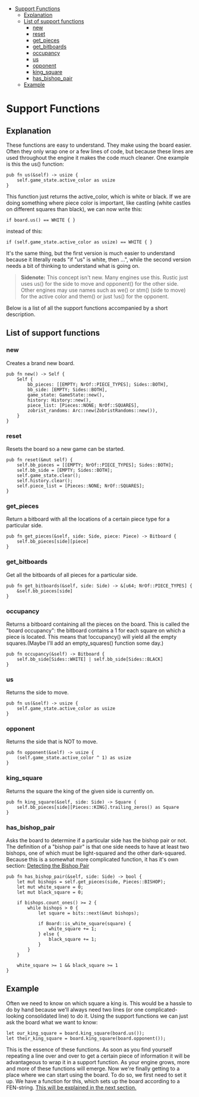 
<!-- @import "[TOC]" {cmd="toc" depthFrom=1 depthTo=6 orderedList=false} -->

<!-- code_chunk_output -->

- [Support Functions](#support-functions)
  - [Explanation](#explanation)
  - [List of support functions](#list-of-support-functions)
    - [new](#new)
    - [reset](#reset)
    - [get_pieces](#get_pieces)
    - [get_bitboards](#get_bitboards)
    - [occupancy](#occupancy)
    - [us](#us)
    - [opponent](#opponent)
    - [king_square](#king_square)
    - [has_bishop_pair](#has_bishop_pair)
  - [Example](#example)

<!-- /code_chunk_output -->

# Support Functions

## Explanation

These functions are easy to understand. They make using the board easier.
Often they only wrap one or a few lines of code, but because these lines
are used throughout the engine it makes the code much cleaner. One example
is this the us() function:

```rust,ignore
pub fn us(&self) -> usize {
    self.game_state.active_color as usize
}
```

This function just returns the active_color, which is white or black. If we
are doing something where piece color is important, like castling (white
castles on different squares than black), we can now write this:

```rust,ignore
if board.us() == WHITE { }
```

instead of this:

```rust,ignore
if (self.game_state.active_color as usize) == WHITE { }
```

It's the same thing, but the first version is much easier to understand
because it literally reads "if "us" is white, then ...", while the second
version needs a bit of thinking to understand what is going on.

>__Sidenote:__ This concept isn't new. Many engines use this. Rustic just
>uses us() for the side to move and opponent() for the other side. Other
>engines may use names such as we() or stm() (side to move) for the active
>color and them() or just !us() for the opponent.

Below is a list of all the support functions accompanied by a short
description.

## List of support functions

### new

Creates a brand new board.

```rust,ignore
pub fn new() -> Self {
    Self {
        bb_pieces: [[EMPTY; NrOf::PIECE_TYPES]; Sides::BOTH],
        bb_side: [EMPTY; Sides::BOTH],
        game_state: GameState::new(),
        history: History::new(),
        piece_list: [Pieces::NONE; NrOf::SQUARES],
        zobrist_randoms: Arc::new(ZobristRandoms::new()),
    }
}
```

### reset

Resets the board so a new game can be started.

```rust,ignore
pub fn reset(&mut self) {
    self.bb_pieces = [[EMPTY; NrOf::PIECE_TYPES]; Sides::BOTH];
    self.bb_side = [EMPTY; Sides::BOTH];
    self.game_state.clear();
    self.history.clear();
    self.piece_list = [Pieces::NONE; NrOf::SQUARES];
}
```

### get_pieces

Return a bitboard with all the locations of a certain piece type for a
particular side.

```rust,ignore
pub fn get_pieces(&self, side: Side, piece: Piece) -> Bitboard {
    self.bb_pieces[side][piece]
}
```

### get_bitboards

Get all the bitboards of all pieces for a particular side.

```rust,ignore
pub fn get_bitboards(&self, side: Side) -> &[u64; NrOf::PIECE_TYPES] {
    &self.bb_pieces[side]
}
```

### occupancy

Returns a bitboard containing all the pieces on the board. This is called
the "board occupancy": the bitboard contains a 1 for each square on which a
piece is located. This means that !occupancy() will yield all the empty
squares.(Maybe I'll add an empty_squares() function some day.)

```rust,ignore
pub fn occupancy(&self) -> Bitboard {
    self.bb_side[Sides::WHITE] | self.bb_side[Sides::BLACK]
}
```

### us

Returns the side to move.

```rust,ignore
pub fn us(&self) -> usize {
    self.game_state.active_color as usize
}
```

### opponent

Returns the side that is NOT to move.

```rust,ignore
pub fn opponent(&self) -> usize {
    (self.game_state.active_color ^ 1) as usize
}
```

### king_square

Returns the square the king of the given side is currently on.

```rust,ignore
pub fn king_square(&self, side: Side) -> Square {
    self.bb_pieces[side][Pieces::KING].trailing_zeros() as Square
}
```

### has_bishop_pair

Asks the board to determine if a particular side has the bishop pair or
not. The definition of a "bishop pair" is that one side needs to have at
least two bishops, one of which must be light-squared and the other
dark-squared. Because this is a somewhat more complicated function, it has
it's own section: [Detecting the Bishop Pair](./detecting_bishop_pair.md)

```rust,ignore
pub fn has_bishop_pair(&self, side: Side) -> bool {
    let mut bishops = self.get_pieces(side, Pieces::BISHOP);
    let mut white_square = 0;
    let mut black_square = 0;

    if bishops.count_ones() >= 2 {
        while bishops > 0 {
            let square = bits::next(&mut bishops);

            if Board::is_white_square(square) {
                white_square += 1;
            } else {
                black_square += 1;
            }
        }
    }

    white_square >= 1 && black_square >= 1
}
```

## Example

Often we need to know on which square a king is. This would be a hassle to
do by hand because we'll always need two lines (or one complicated-looking
consolidated line) to do it. Using the support functions we can just ask
the board what we want to know:

```rust,ignore
let our_king_square = board.king_square(board.us());
let their_king_square = board.king_square(board.opponent());
```

This is the essence of these functions. As soon as you find yourself
repeating a line over and over to get a certain piece of information it
will be advantageous to wrap it in a support function. As your engine
grows, more and more of these functions will emerge. Now we're finally
getting to a place where we can start using the board. To do so, we first
need to set it up. We have a function for this, which sets up the board
according to a FEN-string. [This will be explained in the next
section.](./handling_fen_strings.md)
